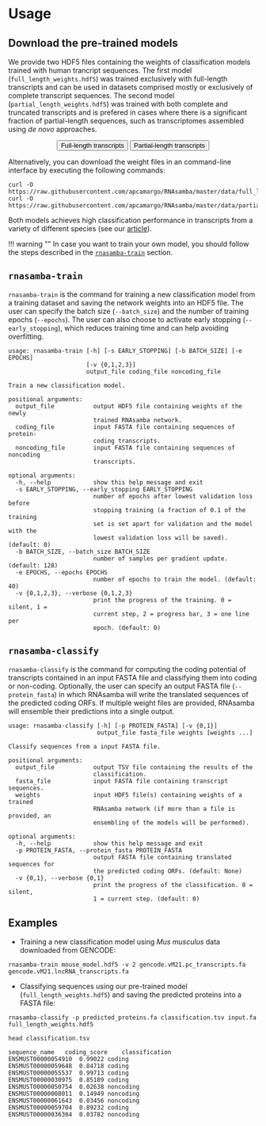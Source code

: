 # Usage

## Download the pre-trained models

We provide two HDF5 files containing the weights of classification models trained with human trancript sequences. The first model (`full_length_weights.hdf5`) was trained exclusively with full-length transcripts and can be used in datasets comprised mostly or exclusively of complete transcript sequences. The second model (`partial_length_weights.hdf5`) was trained with both complete and truncated transcripts and is prefered in cases where there is a significant fraction of partial-length sequences, such as transcriptomes assembled using *de novo* approaches.

<center>
  <button onclick="location.href='https://raw.githubusercontent.com/apcamargo/RNAsamba/master/data/full_length_weights.hdf5'" class="pure-material-button-contained">Full-length transcripts</button>
  <button onclick="location.href='https://raw.githubusercontent.com/apcamargo/RNAsamba/master/data/partial_length_weights.hdf5'" class="pure-material-button-contained">Partial-length transcripts</button>
</center>

Alternatively, you can download the weight files in an command-line interface by executing the following commands:

```
curl -O https://raw.githubusercontent.com/apcamargo/RNAsamba/master/data/full_length_weights.hdf5
curl -O https://raw.githubusercontent.com/apcamargo/RNAsamba/master/data/partial_length_weights.hdf5
```

Both models achieves high classification performance in transcripts from a variety of different species (see our [article](https://www.biorxiv.org/content/10.1101/620880v1)).

!!! warning ""
    In case you want to train your own model, you should follow the steps described in the [`rnasamba-train`](#rnasamba-train) section.


## `rnasamba-train`

`rnasamba-train` is the command for training a new classification model from a training dataset and saving the network weights into an HDF5 file. The user can specify the batch size (`--batch_size`) and the number of training epochs (`--epochs`). The user can also choose to activate early stopping (`--early_stopping`), which reduces training time and can help avoiding overfitting.

```
usage: rnasamba-train [-h] [-s EARLY_STOPPING] [-b BATCH_SIZE] [-e EPOCHS]
                      [-v {0,1,2,3}]
                      output_file coding_file noncoding_file

Train a new classification model.

positional arguments:
  output_file           output HDF5 file containing weights of the newly
                        trained RNAsamba network.
  coding_file           input FASTA file containing sequences of protein-
                        coding transcripts.
  noncoding_file        input FASTA file containing sequences of noncoding
                        transcripts.

optional arguments:
  -h, --help            show this help message and exit
  -s EARLY_STOPPING, --early_stopping EARLY_STOPPING
                        number of epochs after lowest validation loss before
                        stopping training (a fraction of 0.1 of the training
                        set is set apart for validation and the model with the
                        lowest validation loss will be saved). (default: 0)
  -b BATCH_SIZE, --batch_size BATCH_SIZE
                        number of samples per gradient update. (default: 128)
  -e EPOCHS, --epochs EPOCHS
                        number of epochs to train the model. (default: 40)
  -v {0,1,2,3}, --verbose {0,1,2,3}
                        print the progress of the training. 0 = silent, 1 =
                        current step, 2 = progress bar, 3 = one line per
                        epoch. (default: 0)
```

## `rnasamba-classify`

`rnasamba-classify` is the command for computing the coding potential of transcripts contained in an input FASTA file and classifying them into coding or non-coding. Optionally, the user can specify an output FASTA file (`--protein_fasta`) in which RNAsamba will write the translated sequences of the predicted coding ORFs. If multiple weight files are provided, RNAsamba will ensemble their predictions into a single output.

```
usage: rnasamba-classify [-h] [-p PROTEIN_FASTA] [-v {0,1}]
                         output_file fasta_file weights [weights ...]

Classify sequences from a input FASTA file.

positional arguments:
  output_file           output TSV file containing the results of the
                        classification.
  fasta_file            input FASTA file containing transcript sequences.
  weights               input HDF5 file(s) containing weights of a trained
                        RNAsamba network (if more than a file is provided, an
                        ensembling of the models will be performed).

optional arguments:
  -h, --help            show this help message and exit
  -p PROTEIN_FASTA, --protein_fasta PROTEIN_FASTA
                        output FASTA file containing translated sequences for
                        the predicted coding ORFs. (default: None)
  -v {0,1}, --verbose {0,1}
                        print the progress of the classification. 0 = silent,
                        1 = current step. (default: 0)
```

## Examples

- Training a new classification model using *Mus musculus* data downloaded from GENCODE:

```
rnasamba-train mouse_model.hdf5 -v 2 gencode.vM21.pc_transcripts.fa gencode.vM21.lncRNA_transcripts.fa

```

- Classifying sequences using our pre-trained model (`full_length_weights.hdf5`) and saving the predicted proteins into a FASTA file:

```
rnasamba-classify -p predicted_proteins.fa classification.tsv input.fa full_length_weights.hdf5
```

```
head classification.tsv

sequence_name	coding_score	classification
ENSMUST00000054910	0.99022	coding
ENSMUST00000059648	0.84718	coding
ENSMUST00000055537	0.99713	coding
ENSMUST00000030975	0.85189	coding
ENSMUST00000050754	0.02638	noncoding
ENSMUST00000008011	0.14949	noncoding
ENSMUST00000061643	0.03456	noncoding
ENSMUST00000059704	0.89232	coding
ENSMUST00000036304	0.03782	noncoding
```